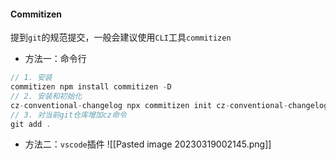 #### Commitizen
提到`git`的规范提交，一般会建议使用`CLI`工具`commitizen`

- 方法一：命令行
```js
// 1. 安装 
commitizen npm install commitizen -D 
// 2. 安装和初始化 
cz-conventional-changelog npx commitizen init cz-conventional-changelog --save-dev --save-exact
// 3. 对当前git仓库增加cz命令
git add .

```

- 方法二：`vscode`插件
![[Pasted image 20230319002145.png]]
